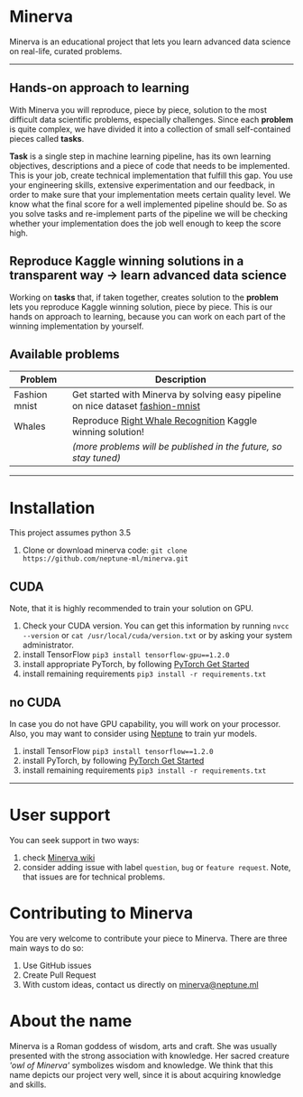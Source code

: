 # Minerva
Minerva is an educational project that lets you learn advanced data science on real-life, curated problems.

---

## Hands-on approach to learning
With Minerva you will reproduce, piece by piece, solution to the most difficult data scientific problems, especially challenges. Since each **problem** is quite complex, we have divided it into a collection of small self-contained pieces called **tasks**.

**Task** is a single step in machine learning pipeline, has its own learning objectives, descriptions and a piece of code that needs to be implemented. This is your job, create technical implementation that fulfill this gap. You use your engineering skills, extensive experimentation and our feedback, in order to make sure that your implementation meets certain quality level. We know what the final score for a well implemented pipeline should be. So as you solve tasks and re-implement parts of the pipeline we will be checking whether your implementation does the job well enough to keep the score high.

## Reproduce Kaggle winning solutions in a transparent way &rarr; learn advanced data science
Working on **tasks** that, if taken together, creates solution to the **problem** lets you reproduce Kaggle winning solution, piece by piece. This is our hands on approach to learning, because you can work on each part of the winning implementation by yourself.

## Available problems

| Problem        | Description   |
| -------------- | ------------- |
| Fashion mnist  | Get started with Minerva by solving easy pipeline on nice dataset [fashion-mnist](https://github.com/zalandoresearch/fashion-mnist 'Fashion-MNIST dataset') |
| Whales         | Reproduce [Right Whale Recognition](https://www.kaggle.com/c/noaa-right-whale-recognition 'Right Whale Recognition') Kaggle winning solution! |
| | *(more problems will be published in the future, so stay tuned)* |

---

# Installation
This project assumes python 3.5
1. Clone or download minerva code: `git clone https://github.com/neptune-ml/minerva.git`

## CUDA
Note, that it is highly recommended to train your solution on GPU.
1. Check your CUDA version. You can get this information by running `nvcc --version` or `cat /usr/local/cuda/version.txt` or by asking your system administrator.
2. install TensorFlow `pip3 install tensorflow-gpu==1.2.0`
3. install appropriate PyTorch, by following [PyTorch Get Started](http://pytorch.org/)
4. install remaining requirements `pip3 install -r requirements.txt`

## no CUDA
In case you do not have GPU capability, you will work on your processor. Also, you may want to consider using [Neptune](https://neptune.ml 'Machine Learning Lab') to train yur models.

1. install TensorFlow `pip3 install tensorflow==1.2.0`
2. install PyTorch, by following [PyTorch Get Started](http://pytorch.org/)
3. install remaining requirements `pip3 install -r requirements.txt`

---

# User support
You can seek support in two ways:
1. check [Minerva wiki](https://github.com/neptune-ml/minerva/wiki 'Minerva wiki')
2. consider adding issue with label `question`, `bug` or `feature request`. Note, that issues are for technical problems.

# Contributing to Minerva
You are very welcome to contribute your piece to Minerva. There are three main ways to do so:
1. Use GitHub issues
2. Create Pull Request
3. With custom ideas, contact us directly on [minerva@neptune.ml](minerva@neptune.ml 'coming soon...')

# About the name
Minerva is a Roman goddess of wisdom, arts and craft. She was usually presented with the strong association with knowledge. Her sacred creature *'owl of Minerva'* symbolizes wisdom and knowledge. We think that this name depicts our project very well, since it is about acquiring knowledge and skills.
